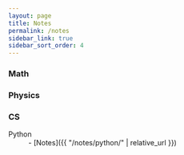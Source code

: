 ```yaml
---
layout: page
title: Notes
permalink: /notes
sidebar_link: true
sidebar_sort_order: 4
---
```


<h3>Math</h3>

<h3>Physics</h3>

<h3>CS</h3>
<dl>
  <dt>Python</dt>
  <dd>- [Notes]({{ "/notes/python/" | relative_url }})</dd>
</dl>

